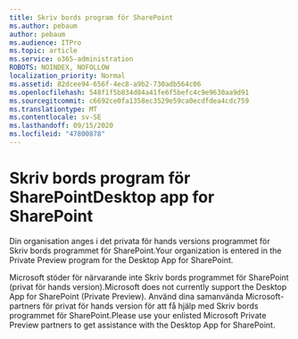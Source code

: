 ```yaml
---
title: Skriv bords program för SharePoint
ms.author: pebaum
author: pebaum
ms.audience: ITPro
ms.topic: article
ms.service: o365-administration
ROBOTS: NOINDEX, NOFOLLOW
localization_priority: Normal
ms.assetid: 82dcee94-656f-4ec8-a9b2-730adb564c06
ms.openlocfilehash: 548f1f5b834d84a41fe6f5befc4c9e9630aa9d91
ms.sourcegitcommit: c6692ce0fa1358ec3529e59ca0ecdfdea4cdc759
ms.translationtype: MT
ms.contentlocale: sv-SE
ms.lasthandoff: 09/15/2020
ms.locfileid: "47800878"
---
```

# <a name="desktop-app-for-sharepoint"></a><span data-ttu-id="bfea7-102">Skriv bords program för SharePoint</span><span class="sxs-lookup"><span data-stu-id="bfea7-102">Desktop app for SharePoint</span></span>

<span data-ttu-id="bfea7-103">Din organisation anges i det privata för hands versions programmet för Skriv bords programmet för SharePoint.</span><span class="sxs-lookup"><span data-stu-id="bfea7-103">Your organization is entered in the Private Preview program for the Desktop App for SharePoint.</span></span>

<span data-ttu-id="bfea7-104">Microsoft stöder för närvarande inte Skriv bords programmet för SharePoint (privat för hands version).</span><span class="sxs-lookup"><span data-stu-id="bfea7-104">Microsoft does not currently support the Desktop App for SharePoint (Private Preview).</span></span> <span data-ttu-id="bfea7-105">Använd dina samanvända Microsoft-partners för privat för hands version för att få hjälp med Skriv bords programmet för SharePoint.</span><span class="sxs-lookup"><span data-stu-id="bfea7-105">Please use your enlisted Microsoft Private Preview partners to get assistance with the Desktop App for SharePoint.</span></span>

